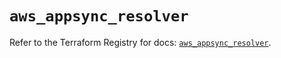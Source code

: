 # `aws_appsync_resolver`

Refer to the Terraform Registry for docs: [`aws_appsync_resolver`](https://registry.terraform.io/providers/hashicorp/aws/6.14.0/docs/resources/appsync_resolver).
